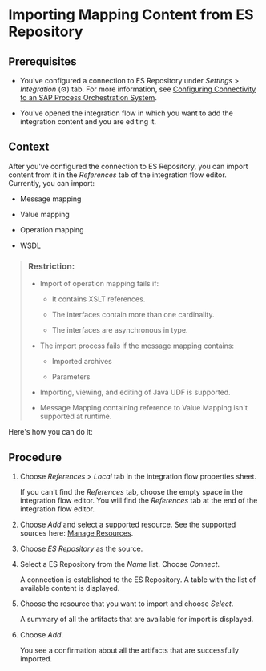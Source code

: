 <!-- loioe18fc05c3ae04c4bb40f12923aaa908c -->

<link rel="stylesheet" type="text/css" href="../../css/sap-icons.css"/>

# Importing Mapping Content from ES Repository



<a name="loioe18fc05c3ae04c4bb40f12923aaa908c__prereq_omf_d5b_wcb"/>

## Prerequisites

-   You've configured a connection to ES Repository under *Settings* \> *Integration* \(:gear:\) tab. For more information, see [Configuring Connectivity to an SAP Process Orchestration System](configuring-connectivity-to-an-sap-process-orchestration-system-8c36fd2.md).

-   You've opened the integration flow in which you want to add the integration content and you are editing it.




## Context

After you've configured the connection to ES Repository, you can import content from it in the *References* tab of the integration flow editor. Currently, you can import:

-   Message mapping

-   Value mapping

-   Operation mapping

-   WSDL


> ### Restriction:  
> -   Import of operation mapping fails if:
> 
>     -   It contains XSLT references.
> 
>     -   The interfaces contain more than one cardinality.
>     -   The interfaces are asynchronous in type.
> 
> -   The import process fails if the message mapping contains:
> 
>     -   Imported archives
> 
>     -   Parameters
> 
> 
> -   Importing, viewing, and editing of Java UDF is supported.
> 
> -   Message Mapping containing reference to Value Mapping isn't supported at runtime.

Here's how you can do it:



## Procedure

1.  Choose *References* \> *Local* tab in the integration flow properties sheet.

    If you can't find the *References* tab, choose the empty space in the integration flow editor. You will find the *References* tab at the end of the integration flow editor.

2.  Choose *Add* and select a supported resource. See the supported sources here: [Manage Resources](../manage-resources-b5968b2.md).

3.  Choose *ES Repository* as the source.

4.  Select a ES Repository from the *Name* list. Choose *Connect*.

    A connection is established to the ES Repository. A table with the list of available content is displayed.

5.  Choose the resource that you want to import and choose *Select*.

    A summary of all the artifacts that are available for import is displayed.

6.  Choose *Add*.

    You see a confirmation about all the artifacts that are successfully imported.


